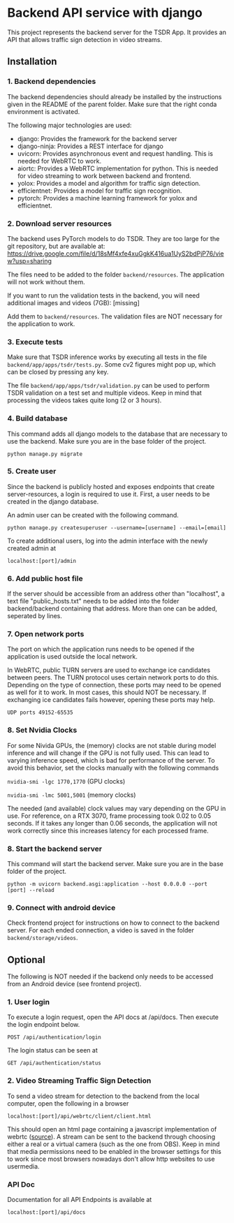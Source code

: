 # Backend API service with django

This project represents the backend server for the TSDR App. It provides an API that allows traffic sign detection in video streams.

## Installation

### 1. Backend dependencies

The backend dependencies should already be installed by the instructions given in the README of the parent folder.
Make sure that the right conda environment is activated.

The following major technologies are used:
* django: Provides the framework for the backend server
* django-ninja: Provides a REST interface for django
* uvicorn: Provides asynchronous event and request handling. This is needed for WebRTC to work.
* aiortc: Provides a WebRTC implementation for python. This is needed for video streaming to work between backend and frontend.
* yolox: Provides a model and algorithm for traffic sign detection.
* efficientnet: Provides a model for traffic sign recognition.
* pytorch: Provides a machine learning framework for yolox and efficientnet.

### 2. Download server resources

The backend uses PyTorch models to do TSDR. They are too large for the git repository, but are available at:
https://drive.google.com/file/d/18sMf4xfe4xuGgkK416ua1UyS2bdPjP76/view?usp=sharing

The files need to be added to the folder `backend/resources`. The application will not work without them.

If you want to run the validation tests in the backend, you will need additional images and videos (7GB):
[missing]

Add them to `backend/resources`. The validation files are NOT necessary for the application to work.

### 3. Execute tests

Make sure that TSDR inference works by executing all tests in the file `backend/app/apps/tsdr/tests.py`.
Some cv2 figures might pop up, which can be closed by pressing any key.

The file `backend/app/apps/tsdr/validation.py` can be used to perform TSDR validation on a test set and multiple videos. Keep in mind that processing the videos takes quite long (2 or 3 hours).

### 4. Build database

This command adds all django models to the database that are necessary to use the backend. 
Make sure you are in the base folder of the project.

`python manage.py migrate`

### 5. Create user

Since the backend is publicly hosted and exposes endpoints that create server-resources, a login is required to use it.
First, a user needs to be created in the django database.

An admin user can be created with the following command.

`python manage.py createsuperuser --username=[username] --email=[email]`

To create additional users, log into the admin interface with the newly created admin at

`localhost:[port]/admin`

### 6. Add public host file

If the server should be accessible from an address other than "localhost", a text file "public_hosts.txt" needs to be added
into the folder backend/backend containing that address. More than one can be added, seperated by lines.

### 7. Open network ports

The port on which the application runs needs to be opened if the application is used outside the local network.

In WebRTC, public TURN servers are used to exchange ice candidates between peers. The TURN protocol uses certain network ports to do this.
Depending on the type of connection, these ports may need to be opened as well for it to work. 
In most cases, this should NOT be necessary. If exchanging ice candidates fails however, opening these ports may help.

```UDP ports 49152-65535```

### 8. Set Nvidia Clocks

For some Nivida GPUs, the (memory) clocks are not stable during model inference and will change if the GPU is not fully used. This can lead to varying inference speed, which is bad for performance of the server. To avoid this behavior, set the clocks manually with the following commands

`nvidia-smi -lgc 1770,1770` (GPU clocks)

`nvidia-smi -lmc 5001,5001` (memory clocks)

The needed (and available) clock values may vary depending on the GPU in use. 
For reference, on a RTX 3070, frame processing took 0.02 to 0.05 seconds.
If it takes any longer than 0.06 seconds, the application will not work correctly since this increases latency for each processed frame.

### 8. Start the backend server

This command will start the backend server. Make sure you are in the base folder of the project.

`python -m uvicorn backend.asgi:application --host 0.0.0.0 --port [port] --reload`

### 9. Connect with android device

Check frontend project for instructions on how to connect to the backend server. For each ended connection, a video is saved in the folder `backend/storage/videos`.

## Optional

The following is NOT needed if the backend only needs to be accessed from an Android device (see frontend project).

### 1. User login

To execute a login request, open the API docs at /api/docs. Then execute the login endpoint below.

`POST /api/authentication/login`

The login status can be seen at

`GET /api/authentication/status`

### 2. Video Streaming Traffic Sign Detection

To send a video stream for detection to the backend from the local computer, open the following in a browser

`localhost:[port]/api/webrtc/client/client.html`

This should open an html page containing a javascript implementation of webrtc ([source](https://github.com/aiortc/aiortc/blob/main/examples/server/client.js)). 
A stream can be sent to the backend through choosing either a real or a virtual camera (such as the one from OBS). 
Keep in mind that media permissions need to be enabled in the browser settings for this to work since most browsers nowadays don't allow http websites to use usermedia.

### API Doc

Documentation for all API Endpoints is available at

`localhost:[port]/api/docs`

